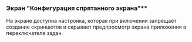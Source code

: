 ### Экран "Конфигурация спрятанного экрана"**

На экране доступна настройка, которая при включении запрещает создание скриншотов и скрывает предпросмотр экрана приложения в переключателе задач.

